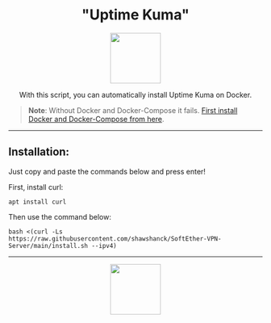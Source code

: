 <h1 align="center">"Uptime Kuma"</h1>

<p align="center">
<img src="https://cdn-thumbs.imagevenue.com/c1/8d/a5/ME16QQCX_b.png" width="100">
<br>
</p>

<p align="center">With this script, you can automatically install Uptime Kuma on Docker.</p>

>**Note**: Without Docker and Docker-Compose it fails. [First install Docker and Docker-Compose from here](https://github.com/shawshanck/Docker-and-Docker-Compose).

<hr>

<h2>Installation:</h2>

Just copy and paste the commands below and press enter!

First, install curl:

```
apt install curl
```
Then use the command below:

```
bash <(curl -Ls https://raw.githubusercontent.com/shawshanck/SoftEther-VPN-Server/main/install.sh --ipv4)
```
<hr>

<p align="center">
<img src="https://cdn-images.imagevenue.com/fe/a7/37/ME16QQCV_o.jpeg" width="100">
<br>
</p>

